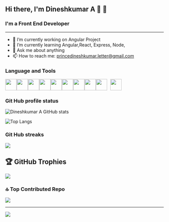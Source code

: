 
## Hi there, I'm Dineshkumar A :tada: 👋

### I'm a Front End Developer
***

- 🔭 I’m currently working on Angular Project
- 🌱 I’m currently learning  Angular,React, Express, Node, 
- 💬 Ask me about anything
- 📫 How to reach me: princedineshkumar.letter@gmail.com

### Language and  Tools
<div style="display:flex;flex-direction:row">
<img src="https://cdn.jsdelivr.net/gh/devicons/devicon@latest/icons/html5/html5-plain-wordmark.svg" width=36px; >
<img src="https://cdn.jsdelivr.net/gh/devicons/devicon@latest/icons/css3/css3-original-wordmark.svg" width=36px >
<img src="https://cdn.jsdelivr.net/gh/devicons/devicon@latest/icons/javascript/javascript-original.svg" width=36px >
<img src="https://cdn.jsdelivr.net/gh/devicons/devicon@latest/icons/typescript/typescript-original.svg" width=36px >
<img src="https://cdn.jsdelivr.net/gh/devicons/devicon@latest/icons/angular/angular-original.svg" width=36px >
<img src="https://cdn.jsdelivr.net/gh/devicons/devicon@latest/icons/amazonwebservices/amazonwebservices-original-wordmark.svg" width=36px />
<img src="https://cdn.jsdelivr.net/gh/devicons/devicon@latest/icons/bootstrap/bootstrap-original.svg" width=36px >
<img src="https://cdn.jsdelivr.net/gh/devicons/devicon@latest/icons/githubactions/githubactions-original.svg" width=36px >
<img src="https://cdn.jsdelivr.net/gh/devicons/devicon@latest/icons/git/git-original-wordmark.svg" width=36px style="padding-right:10px">
<img src="https://cdn.jsdelivr.net/gh/devicons/devicon@latest/icons/vscode/vscode-original.svg" width=36px >
</div>

### Git Hub profile status
    
![Dineshkumar A GitHub stats](https://github-readme-stats.vercel.app/api?username=princedinesh007&show_icons=true)
          
![Top Langs](https://github-readme-stats.vercel.app/api/top-langs/?username=princedinesh007)

### Git Hub streaks
![](https://github-readme-streak-stats.herokuapp.com/?user=princedinesh007&theme=dark&hide_border=false)<br/>

## 🏆 GitHub Trophies
![](https://github-profile-trophy.vercel.app/?username=princedinesh007&theme=onedark&no-frame=false&no-bg=false&margin-w=4)

### 🔝 Top Contributed Repo
![](https://github-contributor-stats.vercel.app/api?username=princedinesh007&limit=5&theme=dark&combine_all_yearly_contributions=true)

---
[![](https://visitcount.itsvg.in/api?id=princedinesh007&icon=0&color=0)](https://visitcount.itsvg.in)

